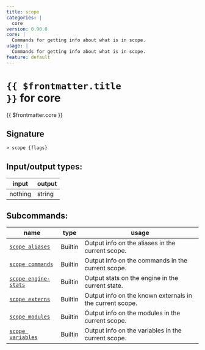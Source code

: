 ```yaml
---
title: scope
categories: |
  core
version: 0.90.0
core: |
  Commands for getting info about what is in scope.
usage: |
  Commands for getting info about what is in scope.
feature: default
---
```


<!-- This file is automatically generated. Please edit the command in https://github.com/nushell/nushell instead. -->

# <code>{{ $frontmatter.title }}</code> for core

<div class='command-title'>{{ $frontmatter.core }}</div>

## Signature

`> scope {flags} `

## Input/output types:

| input   | output |
| ------- | ------ |
| nothing | string |

## Subcommands:

| name                                                         | type    | usage                                                    |
| ------------------------------------------------------------ | ------- | -------------------------------------------------------- |
| [`scope aliases`](/commands/docs/scope_aliases)           | Builtin | Output info on the aliases in the current scope.         |
| [`scope commands`](/commands/docs/scope_commands)         | Builtin | Output info on the commands in the current scope.        |
| [`scope engine-stats`](/commands/docs/scope_engine-stats) | Builtin | Output stats on the engine in the current state.         |
| [`scope externs`](/commands/docs/scope_externs)           | Builtin | Output info on the known externals in the current scope. |
| [`scope modules`](/commands/docs/scope_modules)           | Builtin | Output info on the modules in the current scope.         |
| [`scope variables`](/commands/docs/scope_variables)       | Builtin | Output info on the variables in the current scope.       |
